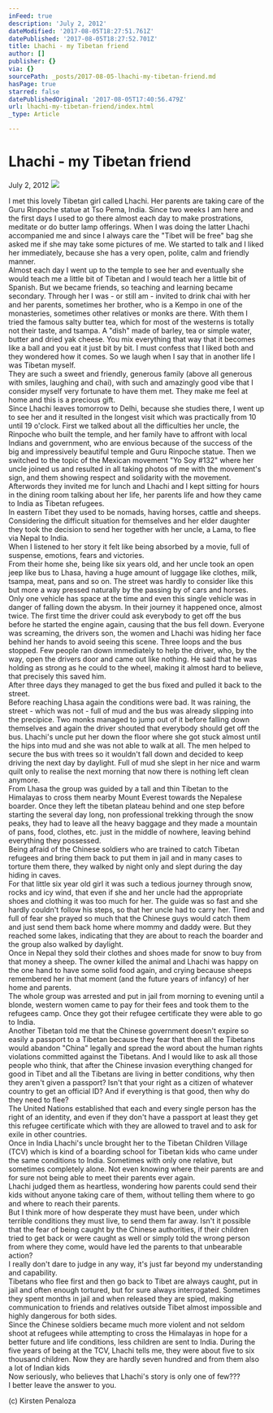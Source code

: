 ```yaml
---
inFeed: true
description: 'July 2, 2012'
dateModified: '2017-08-05T18:27:51.761Z'
datePublished: '2017-08-05T18:27:52.701Z'
title: Lhachi - my Tibetan friend
author: []
publisher: {}
via: {}
sourcePath: _posts/2017-08-05-lhachi-my-tibetan-friend.md
hasPage: true
starred: false
datePublishedOriginal: '2017-08-05T17:40:56.479Z'
url: lhachi-my-tibetan-friend/index.html
_type: Article

---
```

# **Lhachi - my Tibetan friend**

July 2, 2012
![](https://the-grid-user-content.s3-us-west-2.amazonaws.com/29a453ae-31af-4a83-9dc5-bf21b7e5af96.jpg)

I met this lovely Tibetan girl called Lhachi. Her parents are taking care of the Guru Rinpoche statue at Tso Pema, India. Since two weeks I am here and the first days I used to go there almost each day to make prostrations, meditate or do butter lamp offerings. When I was doing the latter Lhachi accompanied me and since I always care the "Tibet will be free" bag she asked me if she may take some pictures of me. We started to talk and I liked her immediately, because she has a very open, polite, calm and friendly manner.   
Almost each day I went up to the temple to see her and eventually she would teach me a little bit of Tibetan and I would teach her a little bit of Spanish. But we became friends, so teaching and learning became secondary. Through her I was - or still am - invited to drink chai with her and her parents, sometimes her brother, who is a Kempo in one of the monasteries, sometimes other relatives or monks are there. With them I tried the famous salty butter tea, which for most of the westerns is totally not their taste, and tsampa. A "dish" made of barley, tea or simple water, butter and dried yak cheese. You mix everything that way that it becomes like a ball and you eat it just bit by bit. I must confess that I liked both and they wondered how it comes. So we laugh when I say that in another life I was Tibetan myself.   
They are such a sweet and friendly, generous family (above all generous with smiles, laughing and chai), with such and amazingly good vibe that I consider myself very fortunate to have them met. They make me feel at home and this is a precious gift.  
Since Lhachi leaves tomorrow to Delhi, because she studies there, I went up to see her and it resulted in the longest visit which was practically from 10 until 19 o'clock. First we talked about all the difficulties her uncle, the Rinpoche who built the temple, and her family have to affront with local Indians and government, who are envious because of the success of the big and impressively beautiful temple and Guru Rinpoche statue. Then we switched to the topic of the Mexican movement "Yo Soy \#132" where her uncle joined us and resulted in all taking photos of me with the movement's sign, and them showing respect and solidarity with the movement. Afterwords they invited me for lunch and Lhachi and I kept sitting for hours in the dining room talking about her life, her parents life and how they came to India as Tibetan refugees.  
In eastern Tibet they used to be nomads, having horses, cattle and sheeps. Considering the difficult situation for themselves and her elder daughter they took the decision to send her together with her uncle, a Lama, to flee via Nepal to India.   
When I listened to her story it felt like being absorbed by a movie, full of suspense, emotions, fears and victories.   
From their home she, being like six years old, and her uncle took an open jeep like bus to Lhasa, having a huge amount of luggage like clothes, milk, tsampa, meat, pans and so on. The street was hardly to consider like this but more a way pressed naturally by the passing by of cars and horses. Only one vehicle has space at the time and even this single vehicle was in danger of falling down the abysm. In their journey it happened once, almost twice. The first time the driver could ask everybody to get off the bus before he started the engine again, causing that the bus fell down. Everyone was screaming, the drivers son, the women and Lhachi was hiding her face behind her hands to avoid seeing this scene. Three loops and the bus stopped. Few people ran down immediately to help the driver, who, by the way, open the drivers door and came out like nothing. He said that he was holding as strong as he could to the wheel, making it almost hard to believe, that precisely this saved him.  
After three days they managed to get the bus fixed and pulled it back to the street.  
Before reaching Lhasa again the conditions were bad. It was raining, the street - which was not - full of mud and the bus was already slipping into the precipice. Two monks managed to jump out of it before falling down themselves and again the driver shouted that everybody should get off the bus. Lhachi's uncle put her down the floor where she got stuck almost until the hips into mud and she was not able to walk at all. The men helped to secure the bus with trees so it wouldn't fall down and decided to keep driving the next day by daylight. Full of mud she slept in her nice and warm quilt only to realise the next morning that now there is nothing left clean anymore.  
From Lhasa the group was guided by a tall and thin Tibetan to the Himalayas to cross them nearby Mount Everest towards the Nepalese boarder. Once they left the tibetan plateau behind and one step before starting the several day long, non professional trekking through the snow peaks, they had to leave all the heavy baggage and they made a mountain of pans, food, clothes, etc. just in the middle of nowhere, leaving behind everything they possessed.  
Being afraid of the Chinese soldiers who are trained to catch Tibetan refugees and bring them back to put them in jail and in many cases to torture them there, they walked by night only and slept during the day hiding in caves.  
For that little six year old girl it was such a tedious journey through snow, rocks and icy wind, that even if she and her uncle had the appropriate shoes and clothing it was too much for her. The guide was so fast and she hardly couldn't follow his steps, so that her uncle had to carry her. Tired and full of fear she prayed so much that the Chinese guys would catch them and just send them back home where mommy and daddy were. But they reached some lakes, indicating that they are about to reach the boarder and the group also walked by daylight.   
Once in Nepal they sold their clothes and shoes made for snow to buy from that money a sheep. The owner killed the animal and Lhachi was happy on the one hand to have some solid food again, and crying because sheeps remembered her in that moment (and the future years of infancy) of her home and parents.   
The whole group was arrested and put in jail from morning to evening until a blonde, western women came to pay for their fees and took them to the refugees camp. Once they got their refugee certificate they were able to go to India.   
Another Tibetan told me that the Chinese government doesn't expire so easily a passport to a Tibetan because they fear that then all the Tibetans would abandon "China" legally and spread the word about the human rights violations committed against the Tibetans. And I would like to ask all those people who think, that after the Chinese invasion everything changed for good in Tibet and all the Tibetans are living in better conditions, why then they aren't given a passport? Isn't that your right as a citizen of whatever country to get an official ID? And if everything is that good, then why do they need to flee?   
The United Nations established that each and every single person has the right of an identity, and even if they don't have a passport at least they get this refugee certificate which with they are allowed to travel and to ask for exile in other countries.  
Once in India Lhachi's uncle brought her to the Tibetan Children Village (TCV) which is kind of a boarding school for Tibetan kids who came under the same conditions to India. Sometimes with only one relative, but sometimes completely alone. Not even knowing where their parents are and for sure not being able to meet their parents ever again.   
Lhachi judged them as heartless, wondering how parents could send their kids without anyone taking care of them, without telling them where to go and where to reach their parents.  
But I think more of how desperate they must have been, under which terrible conditions they must live, to send them far away. Isn't it possible that the fear of being caught by the Chinese authorities, if their children tried to get back or were caught as well or simply told the wrong person from where they come, would have led the parents to that unbearable action?  
I really don't dare to judge in any way, it's just far beyond my understanding and capability.   
Tibetans who flee first and then go back to Tibet are always caught, put in jail and often enough tortured, but for sure always interrogated. Sometimes they spent months in jail and when released they are spied, making communication to friends and relatives outside Tibet almost impossible and highly dangerous for both sides.  
Since the Chinese soldiers became much more violent and not seldom shoot at refugees while attempting to cross the Himalayas in hope for a better future and life conditions, less children are sent to India. During the five years of being at the TCV, Lhachi tells me, they were about five to six thousand children. Now they are hardly seven hundred and from them also a lot of Indian kids  
Now seriously, who believes that Lhachi's story is only one of few???   
I better leave the answer to you.

(c) Kirsten Penaloza